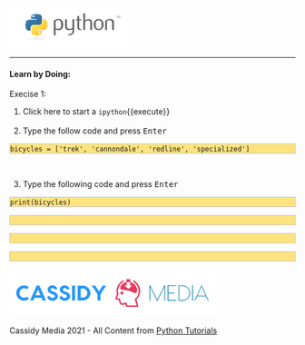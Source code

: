 ![Python Logo](./assets/python-logo.png)

___

#### Learn by Doing:
Execise 1:
1. Click here to start a `ipython`{{execute}}<br/><br/>
2. Type the follow code and press <kbd>Enter</kbd>
<pre style="background-color: #FFE37F; border: 1px solid #C4C4C4;"><code class="py">bicycles = ['trek', 'cannondale', 'redline', 'specialized']
</code></pre>
<br/>

3.  Type the following code and press <kbd>Enter</kbd>
<pre style="background-color: #FFE37F; border: 1px solid #C4C4C4;"><code class="py">print(bicycles)
</code></pre>



<pre style="background-color: #FFE37F; border: 1px solid #C4C4C4;"><code class="py">
</code></pre>



<pre style="background-color: #FFE37F; border: 1px solid #C4C4C4;"><code class="py">
</code></pre>



<pre style="background-color: #FFE37F; border: 1px solid #C4C4C4;"><code class="py">
</code></pre>


![CassidyMedia Logo](./assets/wallpaper_without_slogan2.png)

Cassidy Media 2021 - All Content from [Python Tutorials](https://docs.python.org/3/tutorial/index.html)